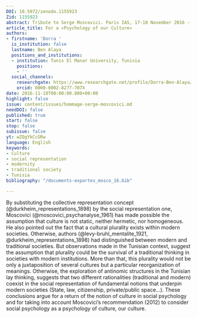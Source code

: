 ```yaml
---
DOI: 10.5072/zenodo.1155923
Zid: 1155923
abstract: Tribute to Serge Moscovici. Paris IAS, 17-18 November 2016 - Session 5
article_title: For a «Psychology of our Culture»
authors:
- firstname: 'Dorra '
  is_institution: false
  lastname: Ben Alaya
  positions_and_institutions:
  - institution: Tunis El Manar University, Tunisia
    positions:
    - ''
  social_channels:
    researchgate: https://www.researchgate.net/profile/Dorra-Ben-Alaya/2
    orcid: 0000-0002-8277-707X
date: 2016-11-18T00:00:00.000+00:00
highlight: false
issue: content/issues/hommage-serge-moscovici.md
needDOI: false
published: true
start: false
stop: false
subissue: false
yt: wZQgYkCcGRw
language: English
keywords:
- Culture
- social representation
- modernity
- traditional society
- Tunisia
bibliography: "/documents-exportes_mosco_16.bib"

---
```

By substituting the collective representation concept (@durkheim_representations_1898) by the social representation one, Moscovici (@moscovici_psychanalyse_1961) has made possible the assumption that culture is not static, neither hermetic, nor homogeneous. He also pointed out the fact that a cultural plurality exists within modern societies. Otherwise, authors (@levy-bruhl_mentalite_1921, @durkheim_representations_1898) had distinguished between modern and traditional societies. But observations made in the Tunisian context, suggest the assumption that plurality could be the survival of a traditional thinking in societies with modern institutions. More than that, this plurality would not be only a juxtaposition of several cultures but a particular reorganization of meanings. Otherwise, the exploration of antinomic structures in the Tunisian lay thinking, suggests that two different rationalities (traditional and modern) coexist in the social representation of fundamental notions that underpin modern societies (State, law, citizenship, private/public space…). These conclusions argue for a return of the notion of culture in social psychology and for taking into account Moscovici’s recommendation (2012) to consider social psychology as a psychology of culture, our culture.

<Youtube yt="wZQgYkCcGRw" caption="For a «psychology of our culture»" start="false" stop="false"></Youtube>